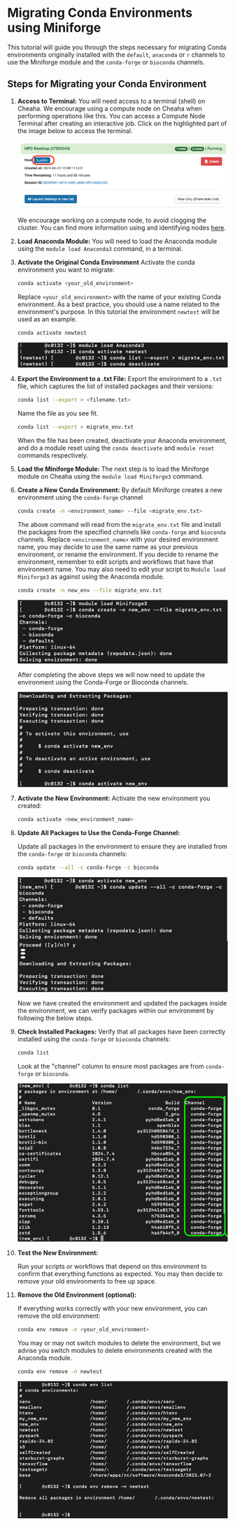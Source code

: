 
# Migrating Conda Environments using Miniforge

This tutorial will guide you through the steps necessary for migrating Conda environments originally installed with the `default`, `anaconda` or `r` channels to use the Miniforge module and the `conda-forge` or `bioconda` channels.

## Steps for Migrating your Conda Environment

1. **Access to Terminal:**
    You will need access to a terminal (shell) on Cheaha. We encourage using a compute node on Cheaha when performing operations like this. You can access a Compute Node Terminal after creating an interactive job. Click on the highlighted part of the image below to access the terminal.

    ![Accessing the terminal from a created interactive job on Cheaha](images/comp_node_access.png)

    We encourage working on a compute node, to avoid clogging the cluster. You can find more information using and identifying nodes [here](../getting_started.md#why-you-should-avoid-running-jobs-on-login-nodes).

1. **Load Anaconda Module:** You will need to load the Anaconda module using the `module load Anaconda3` command, in a terminal.

1. **Activate the Original Conda Environment**
 Activate the conda environment you want to migrate:

    ```bash
    conda activate <your_old_environment>

    ```

    Replace `<your_old_environment>` with the name of your existing Conda environment. As a best practice, you should use a name related to the environment's purpose. In this tutorial the environment `newtest` will be used as an example.

    ```bash
    conda activate newtest

    ```

    ![Steps to export environment](images/anaconda_env_migration.png)

1. **Export the Environment to a .txt File:**
Export the environment to a `.txt` file, which captures the list of installed packages and their versions:

    ```bash
    conda list --export > <filename.txt>

    ```

    Name the file as you see fit.

    ```bash
    conda list --export > migrate_env.txt

    ```

    When the file has been created, deactivate your Anaconda environment, and do a module reset using the `conda deactivate` and `module reset` commands respectively.

1. **Load the Miniforge Module:**
The next step is to load the Miniforge module on Cheaha using the `module load Miniforge3` command.

1. **Create a New Conda Environment:**
By default Miniforge creates a new environment using the `conda-forge` channel

    ```bash
    conda create -n <environment_name> --file <migrate_env.txt>

    ```

    The above command will read from the `migrate_env.txt` file and install the packages from the specified channels like `conda-forge` and `bioconda` channels. Replace `<environment_name>` with your desired environment name, you may decide to use the same name as your previous environment, or rename the environment. If you decide to rename the environment, remember to edit scripts and workflows that have that environment name. You may also need to edit your script to `Module load Miniforge3` as against using the Anaconda module.

    ```bash
    conda create -n new_env --file migrate_env.txt

    ```

    ![Creating a new environment with Miniforge](images/miniforge_create_env.png)

    After completing the above steps we will now need to update the environment using the Conda-Forge or Bioconda channels.

    ![Creating a new environment with Miniforge](images/miniforge_create_env2.png)

1. **Activate the New Environment:**
Activate the new environment you created:

    ```bash
    conda activate <new_environment_name>

    ```

1. **Update All Packages to Use the Conda-Forge Channel:**

    Update all packages in the environment to ensure they are installed from the `conda-forge` or `bioconda` channels:

    ```bash
    conda update --all -c conda-forge -c bioconda

    ```

    ![Updating your environment with conda-forge](images/conda_update_package.png)

    Now we have created the environment and updated the packages inside the environment, we can verify packages within our environment by following the below steps.

1. **Check Installed Packages:**
Verify that all packages have been correctly installed using the `conda-forge` or `bioconda` channels:

    ```bash
    conda list

    ```

    Look at the "channel" column to ensure most packages are from `conda-forge` or `bioconda`.

    ![Conda list showing channels packages are gotten from](images/conda_list_channels.png)

1. **Test the New Environment:**

    Run your scripts or workflows that depend on this environment to confirm that everything functions as expected. You may then decide to remove your old environments to free up space.

1. **Remove the Old Environment (optional):**

    If everything works correctly with your new environment, you can remove the old environment:

    ```bash
    conda env remove -n <your_old_environment>

    ```

    You may or may not switch modules to delete the environment, but we advise you switch modules to delete environments created with the Anaconda module.

    ```bash
    conda env remove -n newtest

    ```

   ![Delete old environment installed using Anaconda channel and module](images/conda_remove_env.png)
